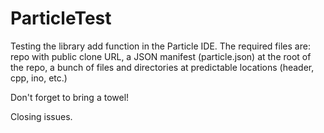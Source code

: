 # ParticleTest
Testing the library add function in the Particle IDE.
The required files are: repo with public clone URL, a JSON manifest (particle.json) at the root of the repo, a bunch of files and directories at predictable locations (header, cpp, ino, etc.)

Don't forget to bring a towel!

Closing issues.
